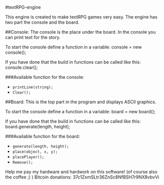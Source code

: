 #textRPG-engine

This engine is created to make textRPG games very easy. The engine has two part the console and the board.

##Console:
The console is the place under the board. In the console you can print text for the story.

To start the console define a function in a variable:
console = new console();

If you have done that the build in functions can be called like this:
console.clear();

###Available function for the console:
* `printLine(string);`
* `Clear();`

##Board:
This is the top part in the program and displays ASCII graphics.

To start the console define a function in a variable:
board = new board();

If you have done that the build in functions can be called like this:
board.generate(length, height);

###Available function for the board:
* `generate(length, height);`
* `place(object, x, y);`
* `placePlayer();`
* `Remove();`

Help me pay my hardware and hardwork on this software! (of course also the coffee ;) )
Bitcoin donations: 
37c1ZxmSLtr36ZnSc8NfBSH7r9NX8vbvVi

